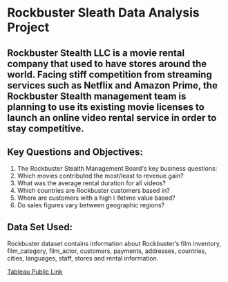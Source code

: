 # **Rockbuster Sleath Data Analysis Project**

## Rockbuster Stealth LLC is a movie rental company that used to have stores around the world. Facing stiff competition from streaming services such as Netflix and Amazon Prime, the Rockbuster Stealth management team is planning to use its existing movie licenses to launch an online video rental service in order to stay competitive.

## Key Questions and Objectives:
 1. The Rockbuster Stealth Management Board's key business questions:
 2. Which movies contributed the most/least to revenue gain?
 3. What was the average rental duration for all videos?
 4. Which countries are Rockbuster customers based in?
 5. Where are customers with a high l ifetime value based?
 6. Do sales figures vary between geographic regions?

## Data Set Used:
Rockbuster dataset contains information about Rockbuster’s film inventory, film_category, film_actor, customers, payments, addresses, countries, cities, languages, staff, stores and rental information.

[Tableau Public Link](https://public.tableau.com/app/profile/priyanka.karamchandani/viz/RockbusterSleathLLC2020LaunchStratergyVisualizations/RockbusterSleathLLCvisualizations?publish=yes)
